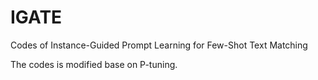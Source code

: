 # IGATE
Codes of Instance-Guided Prompt Learning for Few-Shot Text Matching

The codes is modified base on P-tuning.